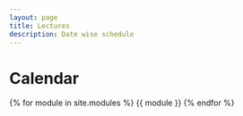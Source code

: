 ```yaml
---
layout: page
title: Lectures
description: Date wise schedule
---
```


# Calendar

{% for module in site.modules %}
{{ module }}
{% endfor %}
